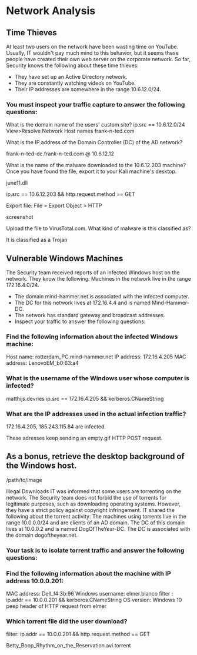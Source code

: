 # Network Analysis

## Time Thieves

At least two users on the network have been wasting time on YouTube. Usually, IT wouldn't pay much mind to this behavior, but it seems these people have created their own web server on the corporate network. So far, Security knows the following about these time thieves:
   
   - They have set up an Active Directory network.
   - They are constantly watching videos on YouTube.
   - Their IP addresses are somewhere in the range 10.6.12.0/24.

### You must inspect your traffic capture to answer the following questions:

 What is the domain name of the users' custom site?
 ip.src == 10.6.12.0/24 
 View>Resolve Network Host names 
 frank-n-ted.com
 
 What is the IP address of the Domain Controller (DC) of the AD network?

frank-n-ted-dc.frank-n-ted.com @ 10.6.12.12

 What is the name of the malware downloaded to the 10.6.12.203 machine? Once you have found the file, export it to your Kali machine's desktop.

june11.dll

ip.src == 10.6.12.203 && http.request.method == GET
 
 Export file: File > Export Object > HTTP

screenshot

 
 Upload the file to VirusTotal.com. What kind of malware is this classified as?
 
 It is classified as a Trojan
 
 
## Vulnerable Windows Machines
The Security team received reports of an infected Windows host on the network. They know the following:
Machines in the network live in the range 172.16.4.0/24.
  - The domain mind-hammer.net is associated with the infected computer.
  - The DC for this network lives at 172.16.4.4 and is named Mind-Hammer-DC.
  - The network has standard gateway and broadcast addresses.
  - Inspect your traffic to answer the following questions:
### Find the following information about the infected Windows machine:
Host name: rotterdam_PC.mind-hammer.net
IP address: 172.16.4.205
MAC address: LenovoEM_b0:63:a4

### What is the username of the Windows user whose computer is infected?

matthijs.devries
ip.src == 172.16.4.205 && kerberos.CNameString
 
### What are the IP addresses used in the actual infection traffic?
 
 172.16.4.205, 185.243.115.84 are infected. 
 
 These adresses keep sending an empty.gif HTTP POST request. 
 
 
## As a bonus, retrieve the desktop background of the Windows host.

/path/to/image

Illegal Downloads
IT was informed that some users are torrenting on the network. The Security team does not forbid the use of torrents for legitimate purposes, such as downloading operating systems. However, they have a strict policy against copyright infringement.
IT shared the following about the torrent activity:
The machines using torrents live in the range 10.0.0.0/24 and are clients of an AD domain.
The DC of this domain lives at 10.0.0.2 and is named DogOfTheYear-DC.
The DC is associated with the domain dogoftheyear.net.

### Your task is to isolate torrent traffic and answer the following questions:

### Find the following information about the machine with IP address 10.0.0.201:
MAC address: Dell_f4:3b:96
Windows username: elmer.blanco filter : ip.addr == 10.0.0.201 && kerberos.CNameString
OS version: Windows 10 peep header of HTTP request from elmer

### Which torrent file did the user download?

filter: ip.addr == 10.0.0.201 && http.request.method == GET

Betty_Boop_Rhythm_on_the_Reservation.avi.torrent
